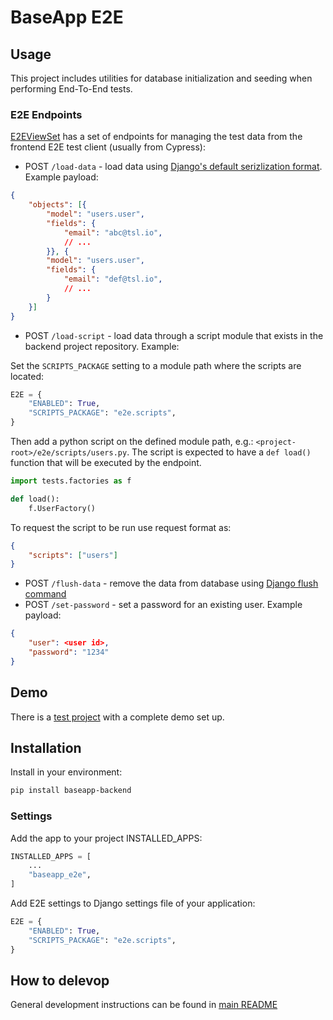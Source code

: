 # BaseApp E2E

## Usage

This project includes utilities for database initialization and seeding when performing End-To-End tests.

### E2E Endpoints

[E2EViewSet](baseapp_e2e/rest_framework/views.py) has a set of endpoints for managing the test data from the frontend E2E test client (usually from Cypress):

* POST `/load-data` - load data using [Django's default serizlization format](https://docs.djangoproject.com/en/4.2/topics/serialization/#serialization-formats-json). Example payload:

``` json
{
    "objects": [{
        "model": "users.user",
        "fields": {
            "email": "abc@tsl.io",
            // ...
        }}, {
        "model": "users.user",
        "fields": {
            "email": "def@tsl.io",
            // ...
        }
    }]
}
```

* POST `/load-script` - load data through a script module that exists in the backend project repository. Example:

Set the `SCRIPTS_PACKAGE` setting to a module path where the scripts are located:

```py
E2E = {
    "ENABLED": True,
    "SCRIPTS_PACKAGE": "e2e.scripts",
}
```

Then add a python script on the defined module path, e.g.: `<project-root>/e2e/scripts/users.py`. The script is expected to have a `def load()` function that will be executed by the endpoint.

```py
import tests.factories as f

def load():
    f.UserFactory()
```

To request the script to be run use request format as:

``` json
{
    "scripts": ["users"]
}
```

* POST `/flush-data` - remove the data from database using [Django flush command](https://docs.djangoproject.com/en/4.2/ref/django-admin/#flush)
* POST `/set-password` - set a password for an existing user. Example payload:

``` json
{
    "user": <user id>,
    "password": "1234"
}
```

## Demo

There is a [test project](testproject/) with a complete demo set up.

## Installation

Install in your environment:

```bash
pip install baseapp-backend
```

### Settings

Add the app to your project INSTALLED_APPS:

```py
INSTALLED_APPS = [
    ...
    "baseapp_e2e",
]
```

Add E2E settings to Django settings file of your application:

```py
E2E = {
    "ENABLED": True,
    "SCRIPTS_PACKAGE": "e2e.scripts",
}
```

## How to delevop

General development instructions can be found in [main README](..#testing)
